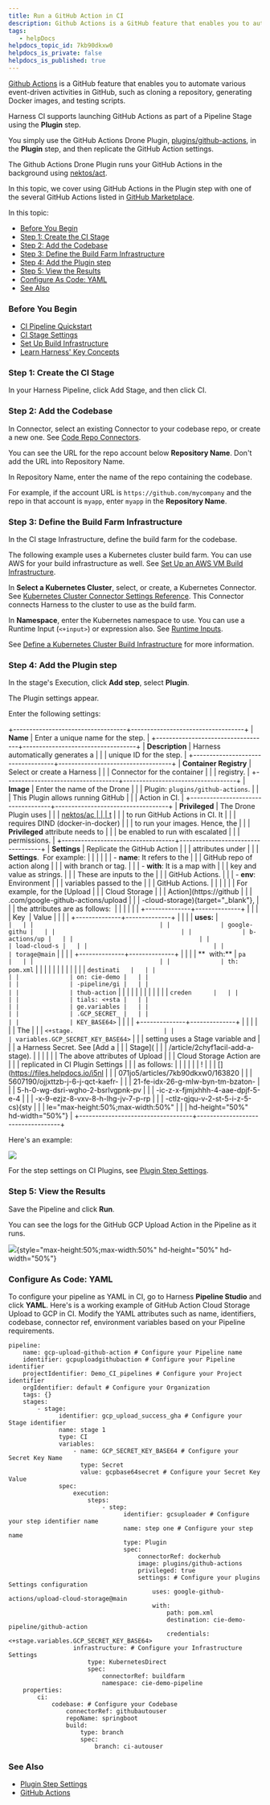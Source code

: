 ```yaml
---
title: Run a GitHub Action in CI
description: Github Actions is a GitHub feature that enables you to automate various event-driven activities in GitHub, such as cloning a repository, generating Docker images, and testing scripts. Harness CI supp…
tags: 
   - helpDocs
helpdocs_topic_id: 7kb90dkxw0
helpdocs_is_private: false
helpdocs_is_published: true
---
```


[Github
Actions](https://docs.github.com/en/actions/learn-github-actions/understanding-github-actions)
is a GitHub feature that enables you to automate various event-driven
activities in GitHub, such as cloning a repository, generating Docker
images, and testing scripts.

Harness CI supports launching GitHub Actions as part of a Pipeline Stage
using the **Plugin** step.

You simply use the GitHub Actions Drone Plugin,
[plugins/github-actions](https://github.com/drone-plugins/github-actions),
in the **Plugin** step, and then replicate the GitHub Action settings.

The Github Actions Drone Plugin runs your GitHub Actions in the
background using [nektos/act](https://github.com/nektos/act).

In this topic, we cover using GitHub Actions in the Plugin step with one
of the several GitHub Actions listed in [GitHub
Marketplace](https://github.com/marketplace?category=&query=&type=actions&verification=).

In this topic:

-   [Before You
    Begin](https://ngdocs.harness.io/article/7kb90dkxw0-run-a-git-hub-action-in-cie#before_you_begin)
-   [Step 1: Create the CI
    Stage](https://ngdocs.harness.io/article/7kb90dkxw0-run-a-git-hub-action-in-cie#step_1_create_the_ci_stage)
-   [Step 2: Add the
    Codebase](https://ngdocs.harness.io/article/7kb90dkxw0-run-a-git-hub-action-in-cie#step_2_add_the_codebase)
-   [Step 3: Define the Build Farm
    Infrastructure](https://ngdocs.harness.io/article/7kb90dkxw0-run-a-git-hub-action-in-cie#step_3_define_the_build_farm_infrastructure)
-   [Step 4: Add the Plugin
    step](https://ngdocs.harness.io/article/7kb90dkxw0-run-a-git-hub-action-in-cie#step_4_add_the_plugin_step)
-   [Step 5: View the
    Results](https://ngdocs.harness.io/article/7kb90dkxw0-run-a-git-hub-action-in-cie#step_5_view_the_results)
-   [Configure As Code:
    YAML](https://ngdocs.harness.io/article/7kb90dkxw0-run-a-git-hub-action-in-cie#configure_as_code_yaml)
-   [See
    Also](https://ngdocs.harness.io/article/7kb90dkxw0-run-a-git-hub-action-in-cie#see_also)

### Before You Begin

-   [CI Pipeline
    Quickstart](https://ngdocs.harness.io/article/x0d77ktjw8-ci-pipeline-quickstart)
-   [CI Stage
    Settings](https://ngdocs.harness.io/article/yn4x8vzw3q-ci-stage-settings)
-   [Set Up Build
    Infrastructure](https://ngdocs.harness.io/category/rg8mrhqm95-set-up-build-infrastructure)
-   [Learn Harness\' Key
    Concepts](https://ngdocs.harness.io/article/hv2758ro4e-learn-harness-key-concepts)

### Step 1: Create the CI Stage

In your Harness Pipeline, click Add Stage, and then click CI.

### Step 2: Add the Codebase

In Connector, select an existing Connector to your codebase repo, or
create a new one. See [Code Repo
Connectors](https://ngdocs.harness.io/category/xyexvcc206-ref-source-repo-provider).

You can see the URL for the repo account below **Repository Name**.
Don\'t add the URL into Repository Name.

In Repository Name, enter the name of the repo containing the codebase.

For example, if the account URL is `https://github.com/mycompany` and
the repo in that account is `myapp`, enter `myapp` in the **Repository
Name**.

### Step 3: Define the Build Farm Infrastructure

In the CI stage Infrastructure, define the build farm for the codebase.

The following example uses a Kubernetes cluster build farm. You can use
AWS for your build infrastructure as well. See [Set Up an AWS VM Build
Infrastructure](https://ngdocs.harness.io/article/z56wmnris8).

In **Select a Kubernetes Cluster**, select, or create, a Kubernetes
Connector. See [Kubernetes Cluster Connector Settings
Reference](https://ngdocs.harness.io/article/sjjik49xww-kubernetes-cluster-connector-settings-reference).
This Connector connects Harness to the cluster to use as the build farm.

In **Namespace**, enter the Kubernetes namespace to use. You can use a
Runtime Input (`<+input>`) or expression also. See [Runtime
Inputs](https://ngdocs.harness.io/article/f6yobn7iq0-runtime-inputs).

See [Define a Kubernetes Cluster Build
Infrastructure](/article/ia5dwx5ya8-set-up-a-kubernetes-cluster-build-infrastructure)
for more information.

### Step 4: Add the Plugin step

In the stage\'s Execution, click **Add step**, select **Plugin**.

The Plugin settings appear.

Enter the following settings:

+-----------------------------------+-----------------------------------+
| **Name**                          | Enter a unique name for the step. |
+-----------------------------------+-----------------------------------+
| **Description**                   | Harness automatically generates a |
|                                   | unique ID for the step.           |
+-----------------------------------+-----------------------------------+
| **Container Registry**            | Select or create a Harness        |
|                                   | Connector for the container       |
|                                   | registry.                         |
+-----------------------------------+-----------------------------------+
| **Image**                         | Enter the name of the Drone       |
|                                   | Plugin: `plugins/github-actions`. |
|                                   | This Plugin allows running GitHub |
|                                   | Action in CI.                     |
+-----------------------------------+-----------------------------------+
| **Privileged**                    | The Drone Plugin uses             |
|                                   | [nektos/ac                        |
|                                   | t](https://github.com/nektos/act) |
|                                   | to run GitHub Actions in CI. It   |
|                                   | requires DIND (docker-in-docker)  |
|                                   | to run your images. Hence, the    |
|                                   | **Privileged** attribute needs to |
|                                   | be enabled to run with escalated  |
|                                   | permissions.                      |
+-----------------------------------+-----------------------------------+
| **Settings**                      | Replicate the GitHub Action       |
|                                   | attributes under                  |
|                                   | **Settings**.  For example:       |
|                                   |                                   |
|                                   | -   **name**: It refers to the    |
|                                   |     GitHub repo of action along   |
|                                   |     with branch or tag.           |
|                                   | -   **with**: It is a map with    |
|                                   |     key and value as strings.     |
|                                   |     These are inputs to the       |
|                                   |     GitHub Actions.               |
|                                   | -   **env**: Environment          |
|                                   |     variables passed to the       |
|                                   |     GitHub Actions.               |
|                                   |                                   |
|                                   | For example, for the [Upload      |
|                                   | Cloud Storage                     |
|                                   | Action](https://github            |
|                                   | .com/google-github-actions/upload |
|                                   | -cloud-storage){target="_blank"}, |
|                                   | the attributes are as follows:    |
|                                   |                                   |
|                                   | +--------------+--------------+   |
|                                   | | Key          | Value        |   |
|                                   | +--------------+--------------+   |
|                                   | | **uses:**    | `            |   |
|                                   | |              | google-githu |   |
|                                   | |              | b-actions/up |   |
|                                   | |              | load-cloud-s |   |
|                                   | |              | torage@main` |   |
|                                   | +--------------+--------------+   |
|                                   | | **  with:**  | `pa          |   |
|                                   | |              | th: pom.xml` |   |
|                                   | |              |              |   |
|                                   | |              | `destinati   |   |
|                                   | |              | on: cie-demo |   |
|                                   | |              | -pipeline/gi |   |
|                                   | |              | thub-action` |   |
|                                   | |              |              |   |
|                                   | |              | `creden      |   |
|                                   | |              | tials: <+sta |   |
|                                   | |              | ge.variables |   |
|                                   | |              | .GCP_SECRET_ |   |
|                                   | |              | KEY_BASE64>` |   |
|                                   | +--------------+--------------+   |
|                                   |                                   |
|                                   | The                               |
|                                   | `<+stage.                         |
|                                   | variables.GCP_SECRET_KEY_BASE64>` |
|                                   | setting uses a Stage variable and |
|                                   | a Harness Secret. See [Add a      |
|                                   | Stage](                           |
|                                   | /article/2chyf1acil-add-a-stage). |
|                                   |                                   |
|                                   | The above attributes of Upload    |
|                                   | Cloud Storage Action are          |
|                                   | replicated in CI Plugin Settings  |
|                                   | as follows:                       |
|                                   |                                   |
|                                   | !                                 |
|                                   | [](https://files.helpdocs.io/i5nl |
|                                   | 071jo5/articles/7kb90dkxw0/163820 |
|                                   | 5607190/ojjxttzb-j-6-j-qct-kaefr- |
|                                   | 21-fe-idx-26-g-mlw-byn-tm-bzaton- |
|                                   | 5-h-0-wg-dsri-wgho-2-bsrlvgpnk-pv |
|                                   | -ic-z-x-fjmjxhhh-4-aae-dpjf-5-e-4 |
|                                   | -x-9-ezjz-8-vxv-8-h-lhg-jv-7-p-rp |
|                                   | -ctlz-qjqu-v-2-st-5-i-z-5-cs){sty |
|                                   | le="max-height:50%;max-width:50%" |
|                                   | hd-height="50%" hd-width="50%"}   |
+-----------------------------------+-----------------------------------+

Here\'s an example:

![](./static/run-a-git-hub-action-in-cie-03.png)

For the step settings on CI Plugins, see [Plugin Step
Settings](https://ngdocs.harness.io/article/8r5c3yvb8k-plugin-step-settings-reference).

### Step 5: View the Results

Save the Pipeline and click **Run**. 

You can see the logs for the GitHub GCP Upload Action in the Pipeline as
it runs.

![](https://files.helpdocs.io/i5nl071jo5/articles/7kb90dkxw0/1638205727555/2-kztp-livgq-6-g-7-q-ti-0-ljqj-63-mv-wm-6-pb-th-enjaddyp-lpp-2-ny-bzw-wn-n-7-tgskb-xw-7-bgw-v-8-z-yuue-6-g-1-y-7-a-sa-kt-0-xy-1-xc-gyp-9-gc-8-td-ai-nvg-j-5-do-qgh-jg-6-r-81-c-fmp-wmen-bgzyq-b-6-r-y){style="max-height:50%;max-width:50%"
hd-height="50%" hd-width="50%"}

### Configure As Code: YAML

To configure your pipeline as YAML in CI, go to Harness **Pipeline
Studio** and click **YAML**. Here's is a working example of GitHub
Action Cloud Storage Upload to GCP in CI. Modify the YAML attributes
such as name, identifiers, codebase, connector ref, environment
variables based on your Pipeline requirements.

``` {.hljs .yaml}
pipeline:
    name: gcp-upload-github-action # Configure your Pipeline name
    identifier: gcpuploadgithubaction # Configure your Pipeline identifier
    projectIdentifier: Demo_CI_pipelines # Configure your Project identifier
    orgIdentifier: default # Configure your Organization
    tags: {}
    stages:
        - stage:
              identifier: gcp_upload_success_gha # Configure your Stage identifier
              name: stage 1
              type: CI
              variables: 
                  - name: GCP_SECRET_KEY_BASE64 # Configure your Secret Key Name
                    type: Secret
                    value: gcpbase64secret # Configure your Secret Key Value
              spec:
                  execution:
                      steps:
                          - step:
                                identifier: gcsuploader # Configure your step identifier name
                                name: step one # Configure your step name
                                type: Plugin
                                spec:
                                    connectorRef: dockerhub
                                    image: plugins/github-actions
                                    privileged: true
                                    settings: # Configure your plugins Settings configuration
                                        uses: google-github-actions/upload-cloud-storage@main
                                        with:
                                            path: pom.xml
                                            destination: cie-demo-pipeline/github-action
                                            credentials: <+stage.variables.GCP_SECRET_KEY_BASE64>
                  infrastructure: # Configure your Infrastructure Settings
                      type: KubernetesDirect
                      spec:
                          connectorRef: buildfarm
                          namespace: cie-demo-pipeline
    properties:
        ci:
            codebase: # Configure your Codebase
                connectorRef: githubautouser
                repoName: springboot
                build:
                    type: branch
                    spec:
                        branch: ci-autouser
```

### See Also

-   [Plugin Step
    Settings](https://ngdocs.harness.io/article/8r5c3yvb8k-plugin-step-settings-reference)
-   [GitHub
    Actions](https://docs.github.com/en/actions/learn-github-actions/understanding-github-actions)
